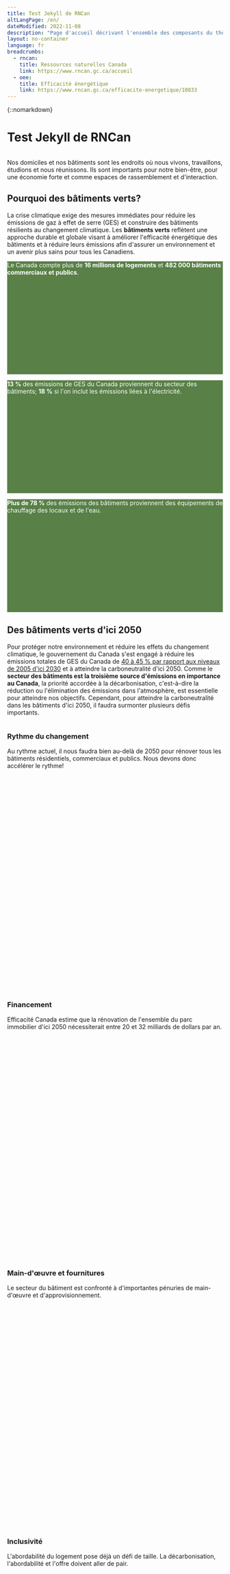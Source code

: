 ```yaml
---
title: Test Jekyll de RNCan
altLangPage: /en/
dateModified: 2022-11-08
description: "Page d'accueil décrivant l'ensemble des composants du thème de Canada.ca, nommé GCWeb."
layout: no-container
language: fr
breadcrumbs:
  - rncan:
    title: Ressources naturelles Canada
    link: https://www.rncan.gc.ca/accueil
  - oee:
    title: Efficacité énergétique
    link: https://www.rncan.gc.ca/efficacite-energetique/10833
---
```


{::nomarkdown}
<div class="container">
	<h1 id="wb-cont" property="name">Test Jekyll de RNCan</h1>
<div class="row">
	<div class="col-sm-6 col-sm-push-6">
		<img src="https://www.rncan.gc.ca/sites/nrcan/files/engagements/green-building-strategy/Full-banner_greenbuilding.jpg" alt="" class="img-responsive">		
	</div>
	<div class="col-sm-6 col-sm-pull-6">
		<p>Nos domiciles et nos bâtiments sont les endroits où nous vivons, travaillons, étudions et nous réunissons. Ils sont importants pour notre bien-être, pour une économie forte et comme espaces de rassemblement et d'interaction.</p>		
	</div>	
</div>

<h2>Pourquoi des bâtiments verts?</h2>

<p>La crise climatique exige des mesures immédiates pour réduire les émissions de gaz à effet de serre (GES) et construire des bâtiments résilients au changement climatique. Les <strong>bâtiments verts</strong> reflètent une approche durable et globale visant à améliorer l'efficacité énergétique des bâtiments et à réduire leurs émissions afin d'assurer un environnement et un avenir plus sains pour tous les Canadiens.</p><div class="row wb-eqht wb-init wb-eqht-inited" id="wb-auto-4">
	<div class="col-sm-4 mrgn-tp-lg">
		<div class="col-sm-10 col-sm-offset-1 eqht-trgt" style="background-color: rgb(88, 128, 71); vertical-align: top; min-height: 263px;">
		<p class="lead text-center mrgn-tp-lg mrgn-bttm-lg" style="color: white;">Le Canada compte plus de <strong>16&nbsp;millions de logements</strong> et <strong>482&nbsp;000&nbsp;bâtiments commerciaux et publics</strong>.</p>
		</div>
	</div>
	<div class="col-sm-4 mrgn-tp-lg">
		<div class="col-sm-10 col-sm-offset-1 eqht-trgt" style="background-color: rgb(88, 128, 71); vertical-align: top; min-height: 263px;">
		<p class="lead text-center mrgn-tp-lg mrgn-bttm-lg" style="color: white;"><strong>13&nbsp;%</strong> des émissions de GES du Canada proviennent du secteur des bâtiments; <strong>18&nbsp;%</strong> si l'on inclut les émissions liées à l'électricité.</p>
		</div>
	</div>
	<div class="col-sm-4 mrgn-tp-lg">
		<div class="col-sm-10 col-sm-offset-1 eqht-trgt" style="background-color: rgb(88, 128, 71); vertical-align: top; min-height: 263px;">
		<p class="lead text-center mrgn-tp-lg mrgn-bttm-lg" style="color: white;"><strong>Plus de 78&nbsp;%</strong> des émissions des bâtiments proviennent des équipements de chauffage des locaux et de l'eau.</p>
		</div>
	</div>
</div>



<h2>Des bâtiments verts d'ici 2050</h2>

<p>Pour protéger notre environnement et réduire les effets du changement climatique, le gouvernement du Canada s'est engagé à réduire les émissions totales de GES du Canada de <a href="https://www.canada.ca/fr/environnement-changement-climatique/nouvelles/2021/04/la-contribution-determinee-au-niveau-national-du-canada-revue-a-la-hausse.html">40 à 45&nbsp;% par rapport aux niveaux de 2005 d'ici 2030</a> et à atteindre la carboneutralité d'ici 2050. Comme le <strong>secteur des bâtiments est la troisième source d'émissions en importance au Canada</strong>, la priorité accordée à la décarbonisation, c'est-à-dire la réduction ou l'élimination des émissions dans l'atmosphère, est essentielle pour atteindre nos objectifs. Cependant, pour atteindre la carboneutralité dans les bâtiments d'ici 2050, il faudra surmonter plusieurs défis importants.</p><div class="row wb-eqht wb-init">
	<div class="col-sm-3 hght-inhrt">
		<div class="well eqht-trgt" style="vertical-align: top; min-height: 625px;">
		<img src="https://www.rncan.gc.ca/sites/nrcan/files/engagements/green-building-strategy/rate-of-change.png" alt="" class="img-responsive center-block">
		<h3 class="text-center mrgn-tp-0">Rythme du changement</h3>
		<p class="text-center">Au rythme actuel, il nous faudra bien au-delà de 2050 pour rénover tous les bâtiments résidentiels, commerciaux et publics. Nous devons donc accélérer le rythme!</p>
		</div>
	</div>
	<div class="col-sm-3 hght-inhrt">
		<div class="well eqht-trgt" style="vertical-align: top; min-height: 625px;">
		<img src="https://www.rncan.gc.ca/sites/nrcan/files/engagements/green-building-strategy/Funding.png" alt="" class="img-responsive center-block">
		<h3 class="text-center mrgn-tp-0">Financement</h3>
		<p class="text-center">Efficacité Canada estime que la rénovation de l'ensemble du parc immobilier d'ici 2050 nécessiterait entre 20 et 32&nbsp;milliards de dollars par an.</p>
		</div>
	</div>
	<div class="col-sm-3 hght-inhrt">
		<div class="well eqht-trgt" style="vertical-align: top; min-height: 625px;">
		<img src="https://www.rncan.gc.ca/sites/nrcan/files/engagements/green-building-strategy/People-and-supplies.png" alt="" class="img-responsive center-block">
		<h3 class="text-center mrgn-tp-0">Main-d'œuvre et fournitures</h3>
		<p class="text-center">Le secteur du bâtiment est confronté à d'importantes pénuries de main-d'œuvre et d'approvisionnement.</p>
		</div>
	</div>
	<div class="col-sm-3 hght-inhrt">
		<div class="well eqht-trgt" style="vertical-align: top; min-height: 625px;">
		<img src="https://www.rncan.gc.ca/sites/nrcan/files/engagements/green-building-strategy/Inclusivity.png" alt="" class="img-responsive center-block">
		<h3 class="text-center mrgn-tp-0">Inclusivité</h3>
		<p class="text-center">L'abordabilité du logement pose déjà un défi de taille. La décarbonisation, l'abordabilité et l'offre doivent aller de pair.</p>
		</div>
	</div>
</div>




<h2>Nous y arriverons ensemble&nbsp;: La Stratégie canadienne pour les bâtiments verts</h2>

<p>La carboneutralité dans le secteur du bâtiment d'ici 2050 est un objectif ambitieux. Le <a href="https://budget.gc.ca/2022/home-accueil-fr.html">budget de 2022</a> prévoit 150&nbsp;millions de dollars pour l'élaboration de la Stratégie canadienne pour les bâtiments verts.</p> 

<p>Pour atteindre cet objectif, la stratégie énoncera des mesures dans l’ordre pour réduire les émissions de GES, créer des bâtiments plus résilients au changement climatique, augmenter les emplois qualifiés et accroître les investissements.</p> 

<p>Il est essentiel d'améliorer la résilience des bâtiments aux risques climatiques tels que les hausses de température, les inondations et les incendies de forêt pour pouvoir faire face et réagir activement aux événements météorologiques extrêmes actuels et futurs. Cela permet également de s'assurer que les logements sont adaptés à leur milieu local et de réduire la vulnérabilité des occupants et de l'économie.</p>


<p class="text-center mrgn-tp-lg"><a href="https://www.rncanengagenrcan.ca/fr/collections/la-strategie-canadienne-pour-les-batiments-verts" class="btn btn-primary btn-lg">Apprenez-en davantage sur la <strong>Stratégie canadienne pour les bâtiments verts</strong></a></p>

<h2>Programmes et financement pour les maisons et les bâtiments verts</h2>

<p>Des programmes visant à soutenir la décarbonisation du secteur du bâtiment au Canada sont déjà en cours. Apprenez-en davantage sur les programmes et le financement disponibles pour l'écologisation des maisons ou des bâtiments commerciaux, institutionnels et communautaires.</p>

<p><a href="https://www.rncan.gc.ca/efficacite-energetique/batiments-verts/programmes-et-financement-pour-les-maisons-et-les-batiments-verts/24575">Consultez la liste des programmes et du financement disponibles pour les maisons et les bâtiments verts</a>.</p>

<h2>Tenez-vous au courant de la stratégie</h2>

<p><a href="https://www.rncan.gc.ca/efficacite-energetique/batiments-verts/inscrivez-vous-pour-recevoir-des-mises-jour-sur-la-strategie-canadienne-pour-les-bati/24564">Inscrivez-vous pour recevoir des mises à jour sur la Stratégie canadienne pour les bâtiments verts</a>.</p>


</div>
{:/}
